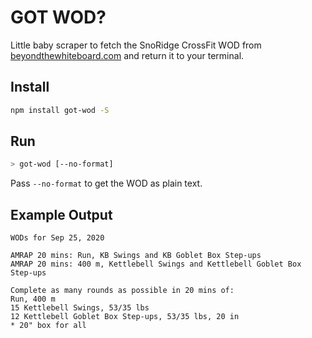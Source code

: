 # GOT WOD?

Little baby scraper to fetch the SnoRidge CrossFit WOD from [beyondthewhiteboard.com](beyondthewhiteboard.com) and return it to your terminal.

## Install

```bash
npm install got-wod -S
```

## Run

```bash
> got-wod [--no-format]
```

Pass `--no-format` to get the WOD as plain text.

## Example Output

```
WODs for Sep 25, 2020

AMRAP 20 mins: Run, KB Swings and KB Goblet Box Step-ups
AMRAP 20 mins: 400 m, Kettlebell Swings and Kettlebell Goblet Box Step-ups

Complete as many rounds as possible in 20 mins of:
Run, 400 m
15 Kettlebell Swings, 53/35 lbs
12 Kettlebell Goblet Box Step-ups, 53/35 lbs, 20 in
* 20" box for all
```
